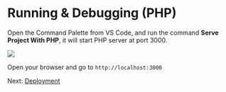 # Running & Debugging (PHP)

Open the Command Palette from VS Code, and run the command **Serve Project With PHP**, it will start PHP server at port 3000.

![](_media/php/vs_code_debug.gif) 

Open your browser and go to `http://localhost:3000`

Next: [Deployment](deployment/)